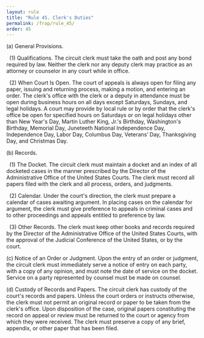 ```yaml
---
layout: rule
title: "Rule 45. Clerk's Duties"
permalink: /frap/rule_45/
order: 45
---
```


(a) General Provisions.


&nbsp;&nbsp;(1) Qualifications. The circuit clerk must take the oath and post any bond required by law. Neither the clerk nor any deputy clerk may practice as an attorney or counselor in any court while in office.


&nbsp;&nbsp;(2) When Court Is Open. The court of appeals is always open for filing any paper, issuing and returning process, making a motion, and entering an order. The clerk's office with the clerk or a deputy in attendance must be open during business hours on all days except Saturdays, Sundays, and legal holidays. A court may provide by local rule or by order that the clerk's office be open for specified hours on Saturdays or on legal holidays other than New Year's Day, Martin Luther King, Jr.'s Birthday, Washington's Birthday, Memorial Day, Juneteeth National Independence Day,  Independence Day, Labor Day, Columbus Day, Veterans’ Day, Thanksgiving Day, and Christmas Day.


(b) Records.


&nbsp;&nbsp;(1) The Docket. The circuit clerk must maintain a docket and an index of all docketed cases in the manner prescribed by the Director of the Administrative Office of the United States Courts. The clerk must record all papers filed with the clerk and all process, orders, and judgments.


&nbsp;&nbsp;(2) Calendar. Under the court's direction, the clerk must prepare a calendar of cases awaiting argument. In placing cases on the calendar for argument, the clerk must give preference to appeals in criminal cases and to other proceedings and appeals entitled to preference by law.


&nbsp;&nbsp;(3) Other Records. The clerk must keep other books and records required by the Director of the Administrative Office of the United States Courts, with the approval of the Judicial Conference of the United States, or by the court.


(c) Notice of an Order or Judgment. Upon the entry of an order or judgment, the circuit clerk must immediately serve a notice of entry on each party, with a copy of any opinion, and must note the date of service on the docket. Service on a party represented by counsel must be made on counsel.


(d) Custody of Records and Papers. The circuit clerk has custody of the court's records and papers. Unless the court orders or instructs otherwise, the clerk must not permit an original record or paper to be taken from the clerk's office. Upon disposition of the case, original papers constituting the record on appeal or review must be returned to the court or agency from which they were received. The clerk must preserve a copy of any brief, appendix, or other paper that has been filed.
